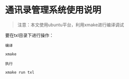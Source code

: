 # 通讯录管理系统使用说明

> 注意：本文使用ubuntu平台，利用xmake进行编译调试

要在txl目录下进行操作：

`编译`
```
xmake
```
`执行`
```
xmake run txl
```